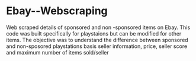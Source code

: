 # Ebay--Webscraping

Web scraped details of sponsored and non -sponsored items on Ebay.
This code was built specifically for playstaions but can be modified for other items.
The objective was to understand the difference between sponsored and non-sposored playstations basis seller information, price, seller score and maximum number of items sold/seller
